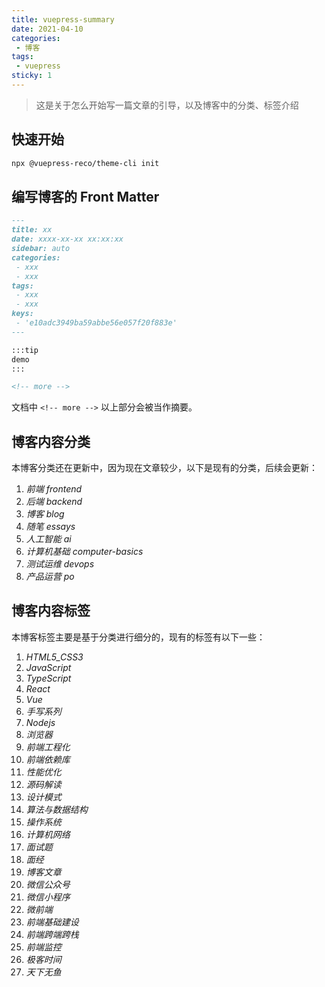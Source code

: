 ```yaml
---
title: vuepress-summary
date: 2021-04-10
categories:
 - 博客
tags:
 - vuepress
sticky: 1
---
```


<!-- more -->




> 这是关于怎么开始写一篇文章的引导，以及博客中的分类、标签介绍



## 快速开始

```bash
npx @vuepress-reco/theme-cli init
```



## 编写博客的 Front Matter

```markdown
---
title: xx
date: xxxx-xx-xx xx:xx:xx
sidebar: auto
categories:
 - xxx
 - xxx
tags:
 - xxx
 - xxx
keys:
 - 'e10adc3949ba59abbe56e057f20f883e'
---

:::tip
demo
:::

<!-- more -->
```

文档中 `<!-- more -->` 以上部分会被当作摘要。



## 博客内容分类

本博客分类还在更新中，因为现在文章较少，以下是现有的分类，后续会更新：

1.  *前端  frontend*
2.  *后端  backend*
4.  *博客  blog*
5.  *随笔  essays*
5.  *人工智能 ai*
6.  *计算机基础 computer-basics*
7.  *测试运维 devops*
8.  *产品运营 po*



## 博客内容标签

本博客标签主要是基于分类进行细分的，现有的标签有以下一些：

1.  *HTML5_CSS3*
2.  *JavaScript*
3.  *TypeScript*
4.  *React*
5.  *Vue*
6.  *手写系列*
7.  *Nodejs*
8.  *浏览器*
9.  *前端工程化*
10.  *前端依赖库*
11.  *性能优化*
12.  *源码解读*
13.  *设计模式*
14.  *算法与数据结构*
15.  *操作系统*
16.  *计算机网络*
17.  *面试题*
18.  *面经*
19.  *博客文章*
20.  *微信公众号*
21.  *微信小程序*
22.  *微前端*
23.  *前端基础建设*
24.  *前端跨端跨栈*
25.  *前端监控*
26.  *极客时间*
27.  *天下无鱼*

